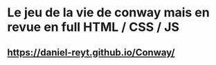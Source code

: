 # Le jeu de la vie de conway mais en revue en full HTML / CSS / JS

## https://daniel-reyt.github.io/Conway/
